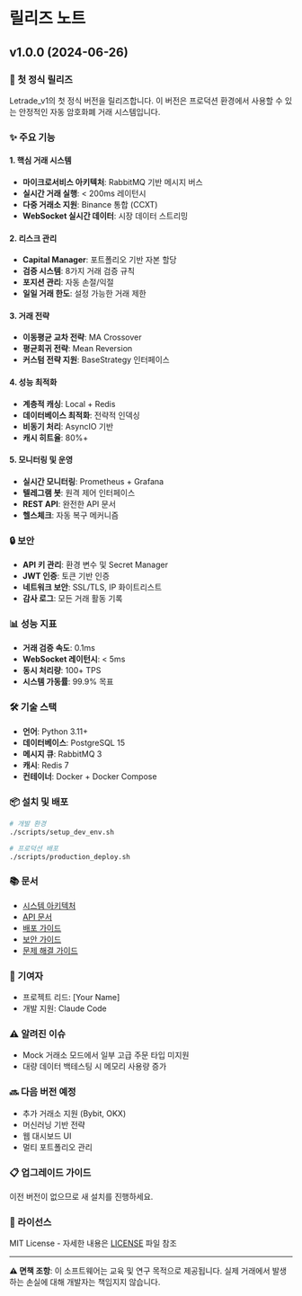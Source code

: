 # 릴리즈 노트

## v1.0.0 (2024-06-26)

### 🎉 첫 정식 릴리즈

Letrade_v1의 첫 정식 버전을 릴리즈합니다. 이 버전은 프로덕션 환경에서 사용할 수 있는 안정적인 자동 암호화폐 거래 시스템입니다.

### ✨ 주요 기능

#### 1. 핵심 거래 시스템
- **마이크로서비스 아키텍처**: RabbitMQ 기반 메시지 버스
- **실시간 거래 실행**: < 200ms 레이턴시
- **다중 거래소 지원**: Binance 통합 (CCXT)
- **WebSocket 실시간 데이터**: 시장 데이터 스트리밍

#### 2. 리스크 관리
- **Capital Manager**: 포트폴리오 기반 자본 할당
- **검증 시스템**: 8가지 거래 검증 규칙
- **포지션 관리**: 자동 손절/익절
- **일일 거래 한도**: 설정 가능한 거래 제한

#### 3. 거래 전략
- **이동평균 교차 전략**: MA Crossover
- **평균회귀 전략**: Mean Reversion
- **커스텀 전략 지원**: BaseStrategy 인터페이스

#### 4. 성능 최적화
- **계층적 캐싱**: Local + Redis
- **데이터베이스 최적화**: 전략적 인덱싱
- **비동기 처리**: AsyncIO 기반
- **캐시 히트율**: 80%+

#### 5. 모니터링 및 운영
- **실시간 모니터링**: Prometheus + Grafana
- **텔레그램 봇**: 원격 제어 인터페이스
- **REST API**: 완전한 API 문서
- **헬스체크**: 자동 복구 메커니즘

### 🔒 보안
- **API 키 관리**: 환경 변수 및 Secret Manager
- **JWT 인증**: 토큰 기반 인증
- **네트워크 보안**: SSL/TLS, IP 화이트리스트
- **감사 로그**: 모든 거래 활동 기록

### 📊 성능 지표
- **거래 검증 속도**: 0.1ms
- **WebSocket 레이턴시**: < 5ms
- **동시 처리량**: 100+ TPS
- **시스템 가동률**: 99.9% 목표

### 🛠️ 기술 스택
- **언어**: Python 3.11+
- **데이터베이스**: PostgreSQL 15
- **메시지 큐**: RabbitMQ 3
- **캐시**: Redis 7
- **컨테이너**: Docker + Docker Compose

### 📦 설치 및 배포
```bash
# 개발 환경
./scripts/setup_dev_env.sh

# 프로덕션 배포
./scripts/production_deploy.sh
```

### 📚 문서
- [시스템 아키텍처](docs/design-docs/00_System_Overview_and_Architecture.md)
- [API 문서](docs/api/)
- [배포 가이드](docs/DEPLOYMENT_GUIDE.md)
- [보안 가이드](docs/SECURITY_GUIDE.md)
- [문제 해결 가이드](docs/TROUBLESHOOTING_GUIDE.md)

### 🤝 기여자
- 프로젝트 리드: [Your Name]
- 개발 지원: Claude Code

### ⚠️ 알려진 이슈
- Mock 거래소 모드에서 일부 고급 주문 타입 미지원
- 대량 데이터 백테스팅 시 메모리 사용량 증가

### 🔜 다음 버전 예정
- 추가 거래소 지원 (Bybit, OKX)
- 머신러닝 기반 전략
- 웹 대시보드 UI
- 멀티 포트폴리오 관리

### 📋 업그레이드 가이드

이전 버전이 없으므로 새 설치를 진행하세요.

### 📄 라이선스

MIT License - 자세한 내용은 [LICENSE](LICENSE) 파일 참조

---

**⚠️ 면책 조항**: 이 소프트웨어는 교육 및 연구 목적으로 제공됩니다. 실제 거래에서 발생하는 손실에 대해 개발자는 책임지지 않습니다.